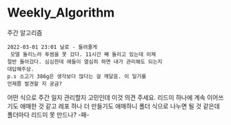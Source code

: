 # Weekly_Algorithm
주간 알고리즘

```
2022-03-01 23:01 닐로 - 들려줄게
 모델 돌리느라 투썸을 못 갔다. 11시간 째 돌리고 있는데 이제
절반 돌아갔다. 심심한데 애들이 열심히 하면 내가 관리해도 되는지 
대답해주삼. 
p.s 소고기 386g은 생각보다 많다는 걸 깨달음. 이 일기를
언제쯤 발견할 지 궁금?
```

어떤 식으로 주간 일지 관리할지 고민인데 이것 의견 주세요. 
리드미 하나에 계속 이어쓰기도 애매한 것 같고 레포 하나 더 만들기도 애매하니
폴더 식으로 나누면 될 것 같은데 폴더마다 리드미 못 만드나? -패-
